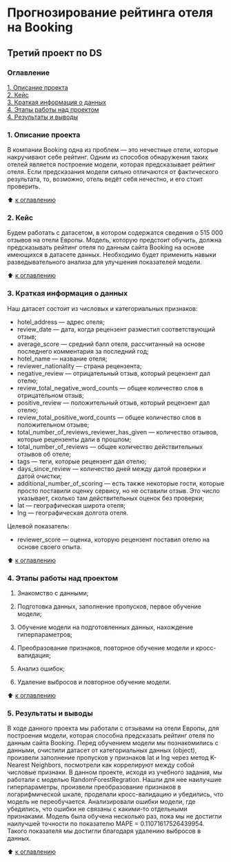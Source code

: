 # Прогнозирование рейтинга отеля на Booking
## Третий проект по DS

### Оглавление
[1. Описание проекта](./README.md#1-Описание-проекта)  
[2. Кейс](./README.md#2-Кейс)  
[3. Краткая информация о данных](./README.md#3-Краткая-информация-о-данных)  
[4. Этапы работы над проектом](./README.md#4-Этапы-работы-над-проектом)  
[4. Результаты и выводы](./README.md#5-Результаты-и-выводы)    

### 1. Описание проекта

В компании Booking одна из проблем — это нечестные отели, которые накручивают себе рейтинг. Одним из способов обнаружения таких отелей является построение модели, которая предсказывает рейтинг отеля. Если предсказания модели сильно отличаются от фактического результата, то, возможно, отель ведёт себя нечестно, и его стоит проверить.


:arrow_up: [к оглавлению](./README.md#Оглавление)


### 2. Кейс

Будем работать с датасетом, в котором содержатся сведения о 515 000 отзывов на отели Европы. Модель, которую предстоит обучить, должна предсказывать рейтинг отеля по данным сайта Booking на основе имеющихся в датасете данных. Необходимо будет применить навыки разведывательного анализа для улучшения показателей модели.


:arrow_up: [к оглавлению](./README.md#Оглавление)

### 3. Краткая информация о данных

Наш датасет состоит из числовых и категориальных признаков:

* hotel_address — адрес отеля;
* review_date — дата, когда рецензент разместил соответствующий отзыв;
* average_score — средний балл отеля, рассчитанный на основе последнего комментария за последний год;
* hotel_name — название отеля;
* reviewer_nationality — страна рецензента;
* negative_review — отрицательный отзыв, который рецензент дал отелю;
* review_total_negative_word_counts — общее количество слов в отрицательном отзыв;
* positive_review — положительный отзыв, который рецензент дал отелю;
* review_total_positive_word_counts — общее количество слов в положительном отзыве;
* total_number_of_reviews_reviewer_has_given — количество отзывов, которые рецензенты дали в прошлом;
* total_number_of_reviews — общее количество действительных отзывов об отеле;
* tags — теги, которые рецензент дал отелю;
* days_since_review — количество дней между датой проверки и датой очистки;
* additional_number_of_scoring — есть также некоторые гости, которые просто поставили оценку сервису, но не оставили отзыв. Это число указывает, сколько там действительных оценок без проверки;
* lat — географическая широта отеля;
* lng — географическая долгота отеля.

Целевой показатель:
* reviewer_score — оценка, которую рецензент поставил отелю на основе своего опыта.

  
:arrow_up: [к оглавлению](./README.md#Оглавление)


### 4. Этапы работы над проектом

1) Знакомство с данными;

2) Подготовка данных, заполнение пропусков, первое обучение модели;

3) Обучение модели на подготовленных данных, нахождение гиперпараметров;

4) Преобразование признаков, повторное обучение модели и кросс-валидация;

5) Анализ ошибок;

6) Удаление выбросов и повторное обучение модели.


:arrow_up: [к оглавлению](./README.md#Оглавление)


### 5. Результаты и выводы

В ходе данного проекта мы работали с отзывами на отели Европы, для построения модели, которая способна предсказать рейтинг отеля по данным сайта Booking. Перед обучением модели мы познакомились с данными, очистили датасет от категориальных данных (object), произвели заполнение пропусков у признаков lat и lng через метод K-Nearest Neighbors, посмотрели как коррелируют между собой числовые признаки. В данном проекте, исходя из учебного задания, мы работали с моделью RandomForestRegration. Нашли для нее наилучшие гиперпараметры, произвели преобразование признаков в логарифмической шкале, проделали кросс-валидацию и убедились, что модель не переобучается. Анализировали ошибки модели, где убедились, что ошибки не связаны с какими-то отдельными признаками. Модель была обучена несколько раз, пока мы не достигли наилучшей точности по показателю MAPE = 0.11071617526439954. Такого показателя мы достигли благодаря удалению выбросов в данных.


:arrow_up: [к оглавлению](./README.md#Оглавление)
